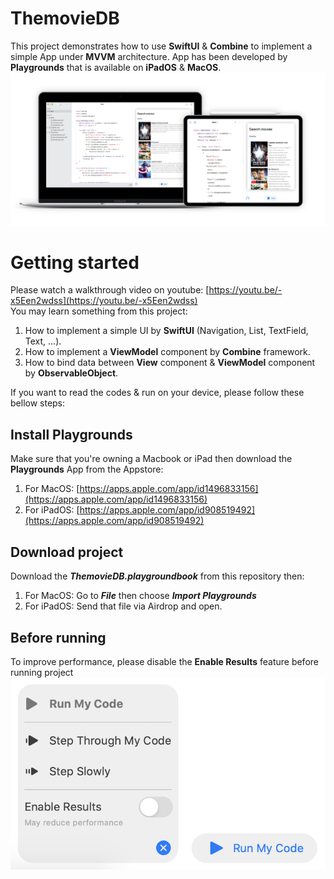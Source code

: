 # ThemovieDB
This project demonstrates how to use **SwiftUI** &amp; **Combine** to implement a simple App under **MVVM** architecture. App has been developed by **Playgrounds** that is available on **iPadOS** & **MacOS**.
![](header.png)

# Getting started
Please watch a walkthrough video on youtube: [https://youtu.be/-x5Een2wdss](https://youtu.be/-x5Een2wdss)  
You may learn something from this project:
1. How to implement a simple UI by **SwiftUI** (Navigation, List, TextField, Text, ...).
2. How to implement a **ViewModel** component by **Combine** framework.
3. How to bind data between **View** component & **ViewModel** component by **ObservableObject**.

If you want to read the codes & run on your device, please follow these bellow steps:

## Install Playgrounds
Make sure that you're owning a Macbook or iPad then download the **Playgrounds** App from the Appstore:
1. For MacOS: [https://apps.apple.com/app/id1496833156](https://apps.apple.com/app/id1496833156)
2. For iPadOS: [https://apps.apple.com/app/id908519492](https://apps.apple.com/app/id908519492)

## Download project
Download the ***ThemovieDB.playgroundbook*** from this repository then:
1. For MacOS: Go to ***File*** then choose ***Import Playgrounds***
2. For iPadOS: Send that file via Airdrop and open.

## Before running
To improve performance, please disable the **Enable Results** feature before running project
![](tip.png)
